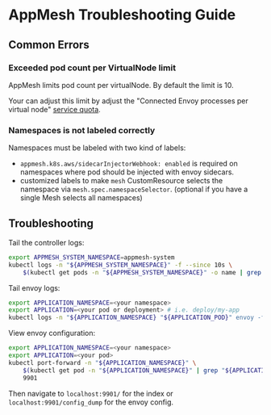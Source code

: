 # AppMesh Troubleshooting Guide

## Common Errors

### Exceeded pod count per VirtualNode limit
AppMesh limits pod count per virtualNode. By default the limit is 10.

Your can adjust this limit by adjust the "Connected Envoy processes per virtual node" [service quota](https://docs.aws.amazon.com/app-mesh/latest/userguide/service-quotas.html).

### Namespaces is not labeled correctly
Namespaces must be labeled with two kind of labels:
* `appmesh.k8s.aws/sidecarInjectorWebhook: enabled` is required on namespaces where pod should be injected with envoy sidecars.
* customized labels to make `mesh` CustomResource selects the namespace via `mesh.spec.namespaceSelector`. (optional if you have a single Mesh selects all namespaces)

## Troubleshooting

Tail the controller logs:

```bash
export APPMESH_SYSTEM_NAMESPACE=appmesh-system
kubectl logs -n "${APPMESH_SYSTEM_NAMESPACE}" -f --since 10s \
    $(kubectl get pods -n "${APPMESH_SYSTEM_NAMESPACE}" -o name | grep controller)
```

Tail envoy logs:

```bash
export APPLICATION_NAMESPACE=<your namespace>
export APPLICATION=<your pod or deployment> # i.e. deploy/my-app
kubectl logs -n "${APPLICATION_NAMESPACE} "${APPLICATION_POD}" envoy -f --since 10s
```

View envoy configuration:

```bash
export APPLICATION_NAMESPACE=<your namespace>
export APPLICATION=<your pod>
kubectl port-forward -n "${APPLICATION_NAMESPACE}" \
    $(kubectl get pod -n "${APPLICATION_NAMESPACE}" | grep "${APPLICATION}" |awk '{print $1}') \
    9901
```

Then navigate to `localhost:9901/` for the index or `localhost:9901/config_dump` for the envoy config.